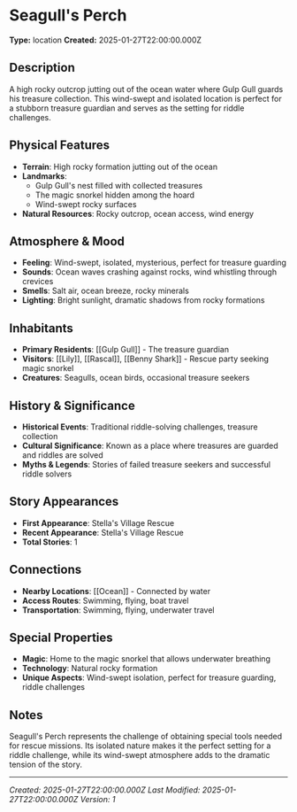 # Seagull's Perch

**Type:** location
**Created:** 2025-01-27T22:00:00.000Z

## Description

A high rocky outcrop jutting out of the ocean water where Gulp Gull guards his treasure collection. This wind-swept and isolated location is perfect for a stubborn treasure guardian and serves as the setting for riddle challenges.

## Physical Features

- **Terrain**: High rocky formation jutting out of the ocean
- **Landmarks**: 
  - Gulp Gull's nest filled with collected treasures
  - The magic snorkel hidden among the hoard
  - Wind-swept rocky surfaces
- **Natural Resources**: Rocky outcrop, ocean access, wind energy

## Atmosphere & Mood

- **Feeling**: Wind-swept, isolated, mysterious, perfect for treasure guarding
- **Sounds**: Ocean waves crashing against rocks, wind whistling through crevices
- **Smells**: Salt air, ocean breeze, rocky minerals
- **Lighting**: Bright sunlight, dramatic shadows from rocky formations

## Inhabitants

- **Primary Residents**: [[Gulp Gull]] - The treasure guardian
- **Visitors**: [[Lily]], [[Rascal]], [[Benny Shark]] - Rescue party seeking magic snorkel
- **Creatures**: Seagulls, ocean birds, occasional treasure seekers

## History & Significance

- **Historical Events**: Traditional riddle-solving challenges, treasure collection
- **Cultural Significance**: Known as a place where treasures are guarded and riddles are solved
- **Myths & Legends**: Stories of failed treasure seekers and successful riddle solvers

## Story Appearances

- **First Appearance**: Stella's Village Rescue
- **Recent Appearance**: Stella's Village Rescue
- **Total Stories**: 1

## Connections

- **Nearby Locations**: [[Ocean]] - Connected by water
- **Access Routes**: Swimming, flying, boat travel
- **Transportation**: Swimming, flying, underwater travel

## Special Properties

- **Magic**: Home to the magic snorkel that allows underwater breathing
- **Technology**: Natural rocky formation
- **Unique Aspects**: Wind-swept isolation, perfect for treasure guarding, riddle challenges

## Notes

Seagull's Perch represents the challenge of obtaining special tools needed for rescue missions. Its isolated nature makes it the perfect setting for a riddle challenge, while its wind-swept atmosphere adds to the dramatic tension of the story.

---

*Created: 2025-01-27T22:00:00.000Z*
*Last Modified: 2025-01-27T22:00:00.000Z*
*Version: 1*
